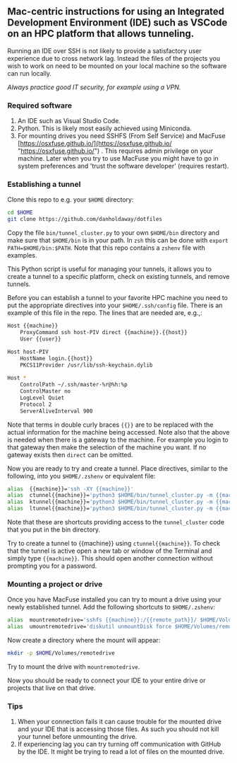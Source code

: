 
## Mac-centric instructions for using an Integrated Development Environment (IDE) such as VSCode on an HPC platform that allows tunneling.

Running an IDE over SSH is not likely to provide a satisfactory user experience due to cross network lag. Instead the files of the projects you wish to work on need to be mounted on your local machine so the software can run locally.

*Always practice good IT security, for example using a VPN.*

### Required software

1. An IDE such as Visual Studio Code.
2. Python. This is likely most easily achieved using Miniconda.
3. For mounting drives you need SSHFS (From Self Service) and MacFuse [https://osxfuse.github.io/](https://osxfuse.github.io/ "https://osxfuse.github.io/") . This requires admin privilege on your machine. Later when you try to use MacFuse you might have to go in system preferences and 'trust the software developer' (requires restart).

### Establishing a tunnel

 Clone this repo to e.g. your `$HOME` directory:
 ``` zsh 
 cd $HOME
 git clone https://github.com/danholdaway/dotfiles
 ```

Copy the file `bin/tunnel_cluster.py` to your own `$HOME/bin` directory and make sure that `$HOME/bin` is in your path. In `zsh` this can be done with `export PATH=$HOME/bin:$PATH`.  Note that this repo contains a `zshenv` file with examples.

This Python script is useful for managing your tunnels, it allows you to create a tunnel to a specific platform, check on existing tunnels, and remove tunnels.

Before you can establish a tunnel to your favorite HPC machine you need to put the appropriate directives into your `$HOME/.ssh/config` file. There is an example of this file in the repo. The lines that are needed are, e.g.,:

``` zsh
Host {{machine}}
    ProxyCommand ssh host-PIV direct {{machine}}.{{host}}
    User {{user}}

Host host-PIV
    HostName login.{{host}}
    PKCS11Provider /usr/lib/ssh-keychain.dylib
 
Host *
    ControlPath ~/.ssh/master-%r@%h:%p
    ControlMaster no
    LogLevel Quiet
    Protocol 2
    ServerAliveInterval 900
```

Note that terms in double curly braces `{{}}` are to be replaced with the actual information for the machine being accessed. Note also that the above is needed when there is a gateway to the machine. For example you login to that gateway then make the selection of the machine you want. If no gateway exists then `direct` can be omitted. 

Now you are ready to try and create a tunnel. Place directives, similar to the following, into you `$HOME/.zshenv` or equivalent file:

``` zsh
alias  {{machine}}='ssh -XY {{machine}}'
alias  ctunnel{{machine}}='python3 $HOME/bin/tunnel_cluster.py -m {{machine}}'
alias  ktunnel{{machine}}='python3 $HOME/bin/tunnel_cluster.py -m {{machine}} -k'
alias  ltunnel{{machine}}='python3 $HOME/bin/tunnel_cluster.py -m {{machine}} -l'
```

Note that these are shortcuts providing access to the `tunnel_cluster` code that you put in the bin directory.

Try to create a tunnel to {{machine}} using `ctunnel{{machine}}`. To check that the tunnel is active open a new tab or window of the Terminal and simply type `{{machine}}`. This should open another connection without prompting you for a password.

### Mounting a project or drive

Once you have MacFuse installed you can try to mount a drive using your newly established tunnel. Add the following shortcuts to `$HOME/.zshenv`:

``` zsh
alias  mountremotedrive='sshfs {{machine}}:/{{remote_path}}/ $HOME/Volumes/remotedrive'
alias  umountremotedrive='diskutil unmountDisk force $HOME/Volumes/remotedrive'
```

Now create a directory where the mount will appear:

``` zsh
mkdir -p $HOME/Volumes/remotedrive
```

Try to mount the drive with `mountremotedrive`.

Now you should be ready to connect your IDE to your entire drive or projects that live on that drive.

### Tips

1. When your connection fails it can cause trouble for the mounted drive and your IDE that is accessing those files. As such you should not kill your tunnel before unmounting the drive.
2. If experiencing lag you can try turning off communication with GitHub by the IDE. It might be trying to read a lot of files on the mounted drive.

